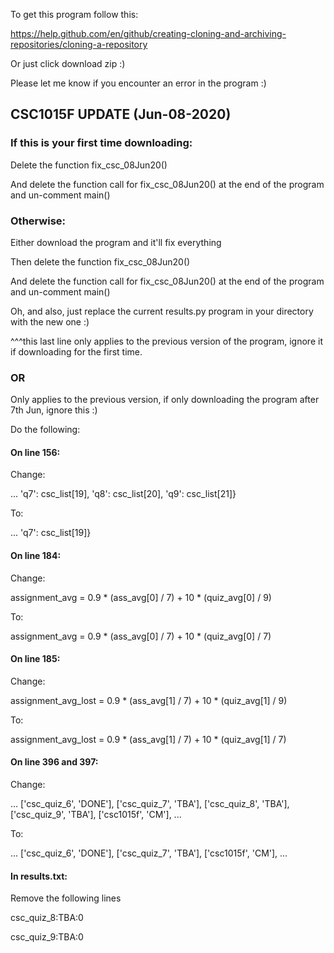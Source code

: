 To get this program follow this:

https://help.github.com/en/github/creating-cloning-and-archiving-repositories/cloning-a-repository

Or just click download zip :)

Please let me know if you encounter an error in the program :)

## CSC1015F UPDATE (Jun-08-2020)

### If this is your first time downloading:

Delete the function fix_csc_08Jun20()

And delete the function call for fix_csc_08Jun20() at the end of the program and un-comment main()

### Otherwise:

Either download the program and it'll fix everything

Then delete the function fix_csc_08Jun20()

And delete the function call for fix_csc_08Jun20() at the end of the program and un-comment main()

Oh, and also, just replace the current results.py program in your directory with the new one :)

^^^this last line only applies to the previous version of the program, ignore it if downloading for the first time.

### OR

Only applies to the previous version, if only downloading the program after 7th Jun, ignore this :)

Do the following:

#### On line 156:

Change:

... 'q7': csc_list[19], 'q8': csc_list[20], 'q9': csc_list[21]}

To:

... 'q7': csc_list[19]}

#### On line 184:

Change:

assignment_avg = 0.9 * (ass_avg[0] / 7) + 10 * (quiz_avg[0] / 9)

To:

assignment_avg = 0.9 * (ass_avg[0] / 7) + 10 * (quiz_avg[0] / 7)

#### On line 185:

Change:

assignment_avg_lost = 0.9 * (ass_avg[1] / 7) + 10 * (quiz_avg[1] / 9)

To:

assignment_avg_lost = 0.9 * (ass_avg[1] / 7) + 10 * (quiz_avg[1] / 7)

#### On line 396 and 397:

Change:

... ['csc_quiz_6', 'DONE'], ['csc_quiz_7', 'TBA'], ['csc_quiz_8', 'TBA'],
                             ['csc_quiz_9', 'TBA'], ['csc1015f', 'CM'], ...

To:

... ['csc_quiz_6', 'DONE'], ['csc_quiz_7', 'TBA'], ['csc1015f', 'CM'], ...

#### In results.txt:

Remove the following lines

csc_quiz_8:TBA:0

csc_quiz_9:TBA:0
